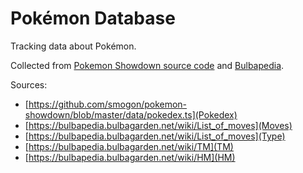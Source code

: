 # Pokémon Database

Tracking data about Pokémon.

Collected from [Pokemon Showdown source code](https://github.com/smogon/pokemon-showdown) and [Bulbapedia](https://bulbapedia.bulbagarden.net/wiki/Main_Page).

Sources: 
- [https://github.com/smogon/pokemon-showdown/blob/master/data/pokedex.ts](Pokedex)
- [https://bulbapedia.bulbagarden.net/wiki/List_of_moves](Moves)
- [https://bulbapedia.bulbagarden.net/wiki/List_of_moves](Type)
- [https://bulbapedia.bulbagarden.net/wiki/TM](TM)
- [https://bulbapedia.bulbagarden.net/wiki/HM](HM)

